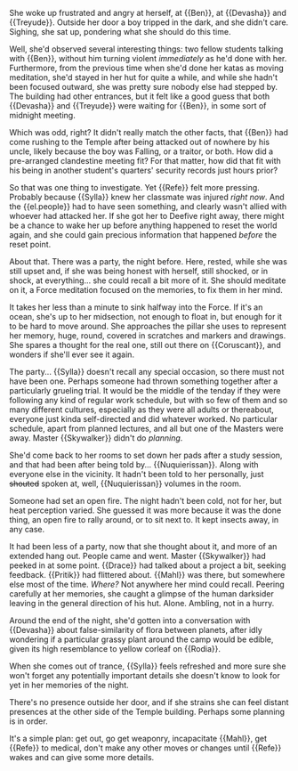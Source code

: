 She woke up frustrated and angry at herself, at {{Ben}}, at {{Devasha}} and
{{Treyude}}. Outside her door a boy tripped in the dark, and she didn't care.
Sighing, she sat up, pondering what she should do this time.

Well, she'd observed several interesting things: two fellow students talking
with {{Ben}}, without him turning violent _immediately_ as he'd done with her.
Furthermore, from the previous time when she'd done her katas as moving
meditation, she'd stayed in her hut for quite a while, and while she hadn't
been focused outward, she was pretty sure nobody else had stepped by. The
building had other entrances, but it felt like a good guess that both
{{Devasha}} and {{Treyude}} were waiting for {{Ben}}, in some sort of midnight
meeting.

Which was odd, right? It didn't really match the other facts, that {{Ben}} had
come rushing to the Temple after being attacked out of nowhere by his uncle,
likely because the boy was Falling, or a traitor, or both. How did a
pre-arranged clandestine meeting fit? For that matter, how did that fit with
his being in another student's quarters' security records just hours prior?

So that was one thing to investigate. Yet {{Refe}} felt more pressing. Probably
because {{Sylla}} knew her classmate was injured _right now_. And the
{{el.people}} had to have seen something, and clearly wasn't allied with
whoever had attacked her. If she got her to Deefive right away, there might be
a chance to wake her up before anything happened to reset the world again, and
she could gain precious information that happened _before_ the reset point.

About that. There was a party, the night before. Here, rested, while she was
still upset and, if she was being honest with herself, still shocked, or in
shock, at everything... she could recall a bit more of it. She should meditate
on it, a Force meditation focused on the memories, to fix them in her mind.

It takes her less than a minute to sink halfway into the Force. If it's an
ocean, she's up to her midsection, not enough to float in, but enough for it to
be hard to move around. She approaches the pillar she uses to represent her
memory, huge, round, covered in scratches and markers and drawings. She spares
a thought for the real one, still out there on {{Coruscant}}, and wonders if
she'll ever see it again.

The party... {{Sylla}} doesn't recall any special occasion, so there must not
have been one. Perhaps someone had thrown something together after a
particularly grueling trial. It would be the middle of the tenday if they were
following any kind of regular work schedule, but with so few of them and so
many different cultures, especially as they were all adults or thereabout,
everyone just kinda self-directed and did whatever worked. No particular
schedule, apart from planned lectures, and all but one of the Masters were
away. Master {{Skywalker}} didn't do _planning_.

She'd come back to her rooms to set down her pads after a study session, and
that had been after being told by... {{Nuquierissan}}. Along with everyone else
in the vicinity. It hadn't been told to her personally, just ~~shouted~~ spoken
at, well, {{Nuquierissan}} volumes in the room.

Someone had set an open fire. The night hadn't been cold, not for her, but heat
perception varied. She guessed it was more because it was the done thing, an
open fire to rally around, or to sit next to. It kept insects away, in any
case.

It had been less of a party, now that she thought about it, and more of an
extended hang out. People came and went. Master {{Skywalker}} had peeked in at
some point. {{Drace}} had talked about a project a bit, seeking feedback.
{{Pritik}} had flittered about. {{Mahl}} was there, but somewhere else most of
the time. _Where?_ Not anywhere her mind could recall. Peering carefully at her
memories, she caught a glimpse of the human darksider leaving in the general
direction of his hut. Alone. Ambling, not in a hurry.

Around the end of the night, she'd gotten into a conversation with {{Devasha}}
about false-similarity of flora between planets, after idly wondering if a
particular grassy plant around the camp would be edible, given its high
resemblance to yellow corleaf on {{Rodia}}.

When she comes out of trance, {{Sylla}} feels refreshed and more sure she won't
forget any potentially important details she doesn't know to look for yet in
her memories of the night.

There's no presence outside her door, and if she strains she can feel distant
presences at the other side of the Temple building. Perhaps some planning is in
order.

It's a simple plan: get out, go get weaponry, incapacitate {{Mahl}}, get
{{Refe}} to medical, don't make any other moves or changes until {{Refe}} wakes
and can give some more details.
